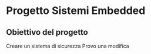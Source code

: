 # Progetto Sistemi Embedded
## Obiettivo del progetto
Creare un sistema di sicurezza 
Provo una modifica

